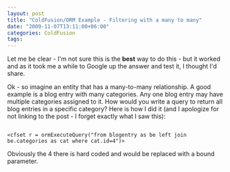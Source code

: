 ```yaml
---
layout: post
title: "ColdFusion/ORM Example - Filtering with a many to many"
date: "2009-11-07T13:11:00+06:00"
categories: ColdFusion 
tags: 
---
```


Let me be clear - I'm not sure this is the <b>best</b> way to do this - but it worked and as it took me a while to Google up the answer and test it, I thought I'd share.

Ok - so imagine an entity that has a many-to-many relationship. A good example is a blog entry with many categories. Any one blog entry may have multiple categories assigned to it. How would you write a query to return all blog entries in a specific category? Here is how I did it (and I apologize for not linking to the post - I forget exactly what I saw this):

<code>
&lt;cfset r = ormExecuteQuery("from blogentry as be left join be.categories as cat where cat.id=4")&gt;
</code>

Obviously the 4 there is hard coded and would be replaced with a bound parameter.